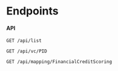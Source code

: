 # Endpoints

#### API

```http
GET /api/list
```

```http
GET /api/vc/PID
```

```http
GET /api/mapping/FinancialCreditScoring
```

